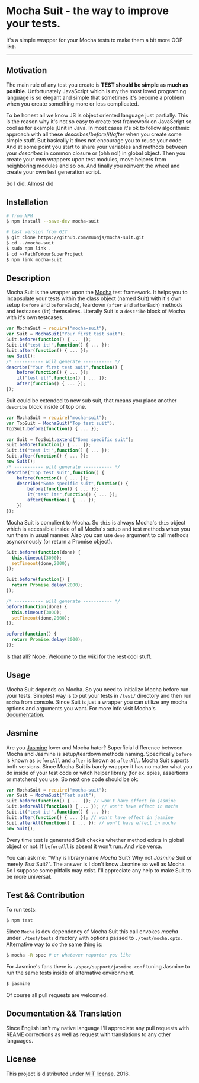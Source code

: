 # Mocha Suit - the way to improve your tests.

It's a simple wrapper for your Mocha tests to make them a bit more OOP like.

----

## Motivation ##

The main rule of any test you create is **TEST should be simple as much as posible**.
Unfortunately JavaScript which is my the most loved programing language is so elegant and simple that sometimes it's become a problem when you create something  more or less complicated.

To be honest all we know JS is object oriented language just partially. This is the reason why it's not so easy to create test framework on JavaScript so cool as for example jUnit in Java. In most cases it's ok to follow algorithmic approach with all these *describes*/*before*/*it*/*after* when you create some simple stuff. But basically it does not encourage you to reuse your code. And at some point you start to share your variables and methods between your *describes* in common closure or (ohh no!) in global object. Then you create your own wrappers upon test modules, move  helpers from neighboring modules and so on. And finally you reinvent the wheel and create your own test generation script. 

So I did. Almost did

## Installation ##

```sh
# from NPM
$ npm install --save-dev mocha-suit

# last version from GIT
$ git clone https://github.com/muonjs/mocha-suit.git
$ cd ../mocha-suit
$ sudo npm link .
$ cd ~/PathToYourSuperProject
$ npm link mocha-suit
```

## Description ##

Mocha Suit is the wrapper upon the [Mocha](http://mochajs.org/) test framework. It helps you to incapsulate your tests within the class object (named **Suit**) with it's own setup (`before` and `beforeEach`), teardown (`after` and `afterEach`) methods and testcases (`it`) themselves. Literally Suit is a `describe` block of Mocha with it's own testcases.

```js
var MochaSuit = require("mocha-suit");
var Suit = MochaSuit("Your first test suit");
Suit.before(function() { ... });
Suit.it("test it!",function() { ... });
Suit.after(function() { ... });
new Suit();
/* ----------- will generate ----------- */
describe("Your first test suit",function() {
    before(function() { ... });
    it("test it!",function() { ... });
    after(function() { ... });
});
```

Suit could be extended to new sub suit, that means you place another `describe` block inside of top one.

```js
var MochaSuit = require("mocha-suit");
var TopSuit = MochaSuit("Top test suit");
TopSuit.before(function() { ... });

var Suit = TopSuit.extend("Some specific suit");
Suit.before(function() { ... });
Suit.it("test it!",function() { ... });
Suit.after(function() { ... });
new Suit();
/* ----------- will generate ----------- */
describe("Top test suit",function() {
    before(function() { ... });
    describe("Some specific suit",function() {
        before(function() { ... });
        it("test it!",function() { ... });
        after(function() { ... });
    })
});
```
Mocha Suit is complient to Mocha. So `this` is always Mocha's `this` object which is accessible inside of all Mocha's setup and test methods when you run them in usual manner.  Also you can use `done` argument to call methods asyncronously (or return a Promise object).

```js
Suit.before(function(done) {
  this.timeout(3000);
  setTimeout(done,2000);
});

Suit.before(function() {
  return Promise.delay(2000);
});

/* ----------- will generate ----------- */
before(function(done) {
  this.timeout(3000);
  setTimeout(done,2000);
});

before(function() {
  return Promise.delay(2000);
});
```

Is that all? Nope. Welcome to the [wiki](https://github.com/muonjs/mocha-suit/wiki) for the rest cool stuff.

## Usage ##

Mocha Suit depends on Mocha. So you need to initialize Mocha before run your tests. Simplest way is to put your tests in `/test/` directory and then run `mocha` from console. Since Suit is just a wrapper you can utilize any mocha options and arguments you want. For more info visit Mocha's [documentation](https://github.com/mochajs/mocha/wiki).

## Jasmine ##
Are you [Jasmine](http://jasmine.github.io/) lover and Mocha hater? Superficial difference between Mocha and Jasmine is setup/teardown methods naming. Specifically `before` is known as `beforeAll` and `after` is known as `afterAll`. Mocha Suit suports both versions. Since Mocha Suit is barely wrapper it has no matter what you do inside of your test code or witch helper library (for ex. spies, assertions or matchers) you use. So next one code should be ok:
```js
var MochaSuit = require("mocha-suit");
var Suit = MochaSuit("Test suit");
Suit.before(function() { ... }); // won't have effect in jasmine
Suit.beforeAll(function() { ... }); // won't have effect in mocha
Suit.it("test it!",function() { ... });
Suit.after(function() { ... }); // won't have effect in jasmine
Suit.afterAll(function() { ... }); // won't have effect in mocha
new Suit();
```
Every time test is generated Suit checks whether method exists in global object or not. If `beforeAll` is absent it won't run. And vice versa.

You can ask me: "Why is library name *Mocha* Suit? Why not *Jasmine* Suit or merely *Test* Suit?". The answer is I don't know Jasmine so well as Mocha. So I suppose some pitfalls may exist. I'll appreciate any help to make Suit to be more universal.

## Test && Contribution ##
To run tests:
```bash
$ npm test
```
Since `Mocha` is dev dependency of Mocha Suit this call envokes *mocha* under `./test/tests` directory with options passed to `./test/mocha.opts`. Alternative way to do the same thing is:
```bash
$ mocha -R spec # or whatever reporter you like
```

For Jasmine's fans there is `./spec/support/jasmine.conf` tuning Jasmine to run the same tests inside of alternative environment.
```bash
$ jasmine
```

Of course all pull requests are welcomed.

## Documentation && Translation ##
Since English isn't my native language I'll appreciate any pull requests with REAME corrections as well as request with translations to any other languages.

## License ##
This project is distributed under [MIT license](https://github.com/muonjs/mocha-suit/blob/master/LICENSE). 2016.
